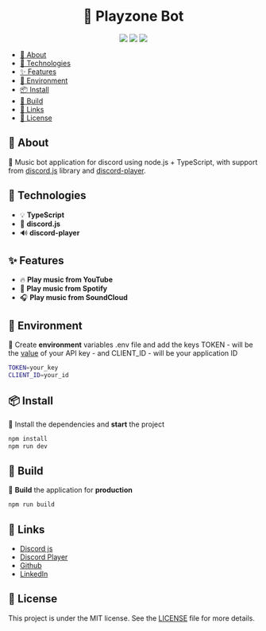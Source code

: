<h1 align="center">
🤖 Playzone Bot
</h1>

<div align="center">

![](https://img.shields.io/badge/release-v1.0.0-52a49a)
![](https://img.shields.io/badge/yarn-%3E%3D%208.19.1-blue)
![](https://img.shields.io/badge/node-%3E%3D%2018.9.0-green)

</div>

- [📄 About](#-about)
- [🚀 Technologies](#-technologies)
- [✨ Features](#-features)
- [📑 Environment](#-environment)
- [📦 Install](#-install)
- [🔨 Build](#-build)
- [🔗 Links](#-links)
- [📝 License](#-license)

## 📄 About

📝 Music bot application for discord using node.js + TypeScript, with support from [discord.js](https://discord.js.org) library and [discord-player](https://discord-player.js.org).

## 🚀 Technologies

- 💡 **TypeScript**
- 🤖 **discord.js**
- 🔊 **discord-player**

## ✨ Features

- 🔥 **Play music from YouTube**
- 🎵 **Play music from Spotify**
- 🎧 **Play music from SoundCloud**

## 📑 Environment

📝 Create **environment** variables .env file and add the keys TOKEN - will be the [value](https://discord.com/developers/applications) of your API key - and CLIENT_ID - will be your application ID

```bash
TOKEN=your_key
CLIENT_ID=your_id
```

## 📦 Install

📝 Install the dependencies and **start** the project

```bash
npm install
npm run dev
```

## 🔨 Build

📝 **Build** the application for **production**

```bash
npm run build
```

## 🔗 Links

- [Discord js](https://discord.js.org)
- [Discord Player](https://discord-player.js.org)
- [Github](https://github.com/andersonsrocha)
- [LinkedIn](https://www.linkedin.com/in/anderson-silva-a40926192)

## 📝 License

This project is under the MIT license. See the [LICENSE](LICENSE) file for more details.
